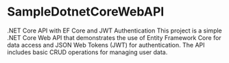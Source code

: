 # SampleDotnetCoreWebAPI
.NET Core API with EF Core and JWT Authentication This project is a simple .NET Core Web API that demonstrates the use of Entity Framework Core for data access and JSON Web Tokens (JWT) for authentication. The API includes basic CRUD operations for managing user data.
